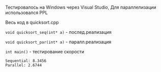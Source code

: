 Тестировалось на Windows через Visual Studio, Для параллелизации использовался PPL

Весь код в quicksort.cpp

`void quicksort_seq(int* a)` - послед.реализация

`void quicksort_par(int* a)` - паралл.реализация

`int main()` - тестирование скорости

```
Sequential: 8.3456
Parallel: 2.6744
```